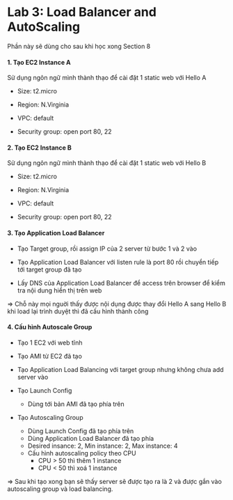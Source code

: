 
# Lab 3: Load Balancer and AutoScaling

Phần này sẽ dùng cho sau khi học xong Section 8

#### 1. Tạo EC2 Instance A

Sử dụng ngôn ngữ mình thành thạo để cài đặt 1 static web với Hello A

- Size: t2.micro

- Region: N.Virginia

- VPC: default

- Security group: open port 80, 22

#### 2. Tạo EC2 Instance B

Sử dụng ngôn ngữ mình thành thạo để cài đặt 1 static web với Hello B

- Size: t2.micro

- Region: N.Virginia

- VPC: default

- Security group: open port 80, 22

#### 3. Tạo Application Load Balancer

- Tạo Target group, rồi assign IP của 2 server từ bước 1 và 2 vào

- Tạo Application Load Balancer với listen rule là port 80 rồi chuyển tiếp tới target group đã tạo

- Lấy DNS của Application Load Balancer để access trên browser để kiểm tra nội dung hiển thị trên web

=> Chỗ này mọi nguời thấy được nội dụng được thay đổi Hello A sang Hello B khi load lại trình duyệt thì đã cấu hình thành công

#### 4. Cấu hình Autoscale Group

- Tạo 1 EC2 với web tĩnh

- Tạo AMI từ EC2 đã tạo

- Tạo Application Load Balancing với target group nhưng không chưa add server vào

- Tạo Launch Config
  - Dùng tới bản AMI đã tạo phía trên

- Tạo Autoscaling Group
  - Dùng Launch Config đã tạo phía trên
  - Dùng Application Load Balancer đã tạo phía
  - Desired insance: 2, Min instance: 2, Max instance: 4
  - Cấu hình autoscaling policy theo CPU
    - CPU > 50 thì thêm 1 instance
    - CPU < 50 thì xoá 1 instance

=> Sau khi tạo xong bạn sẽ thấy server sẽ được tạo ra là 2 và được gắn vào autoscaling group và load balancing.